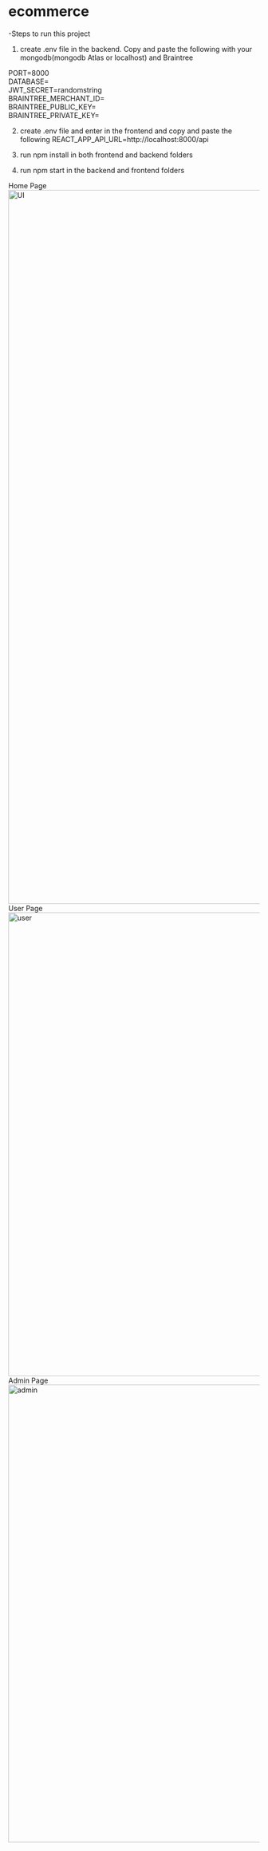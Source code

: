 # ecommerce

-Steps to run this project

1. create .env file in the backend. Copy and paste the following with your mongodb(mongodb Atlas or localhost) and Braintree

PORT=8000 <br/>
DATABASE= <br/>
JWT_SECRET=randomstring <br/>
BRAINTREE_MERCHANT_ID=  <br/>
BRAINTREE_PUBLIC_KEY=  <br/>
BRAINTREE_PRIVATE_KEY= <br/>

2. create .env file and enter in the frontend and copy and paste the following
REACT_APP_API_URL=http://localhost:8000/api

3. run npm install in both frontend and backend folders
4. run npm start in the backend and frontend folders

Home Page
<img width="1432" alt="UI" src="https://github.com/mzhang61/BookStore-MERN/assets/81703337/3d9f9f3c-bfb9-4e32-b7cd-0302611051a1">
User Page
<img width="930" alt="user" src="https://github.com/mzhang61/BookStore-MERN/assets/81703337/d48f8f3e-bd84-4d3d-bded-90fcfe99f648">
Admin Page
<img width="918" alt="admin" src="https://github.com/mzhang61/BookStore-MERN/assets/81703337/0e9f94e3-5974-4bf9-89eb-2c3a674071f7">


